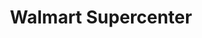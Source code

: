 ---
title: "Walmart Supercenter"
url: /saint-joseph/walmart-supercenter-south-belt-highway/
shop: Supermarkt
---